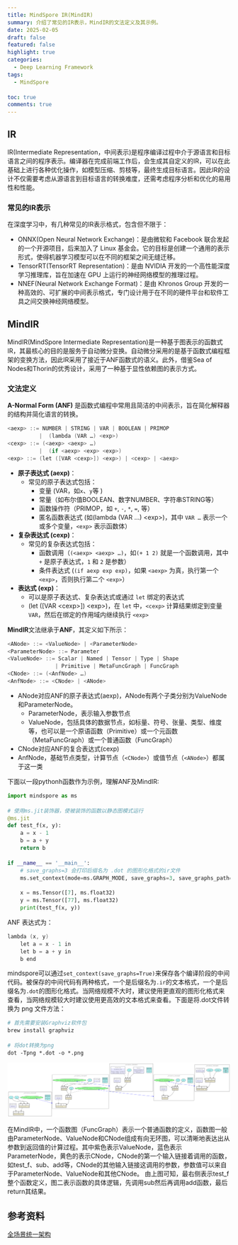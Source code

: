 ```yaml
---
title: MindSpore IR(MindIR)
summary: 介绍了常见的IR表示，MindIR的文法定义及其示例。
date: 2025-02-05
draft: false
featured: false
highlight: true
categories:
  - Deep Learning Framework
tags:
  - MindSpore

toc: true
comments: true
---
```


## IR
IR(Intermediate Representation，中间表示)是程序编译过程中介于源语言和目标语言之间的程序表示。编译器在完成前端工作后，会生成其自定义的IR，可以在此基础上进行各种优化操作，如模型压缩、剪枝等，最终生成目标语言。因此IR的设计不仅需要考虑从源语言到目标语言的转换难度，还需考虑程序分析和优化的易用性和性能。
### 常见的IR表示
在深度学习中，有几种常见的IR表示格式，包含但不限于：
* ONNX(Open Neural Network Exchange)：是由微软和 Facebook 联合发起的一个开源项目，后来加入了 Linux 基金会。它的目标是创建一个通用的表示形式，使得机器学习模型可以在不同的框架之间无缝迁移。
* TensorRT(TensorRT Representation)：是由 NVIDIA 开发的一个高性能深度学习推理库，旨在加速在 GPU 上运行的神经网络模型的推理过程。
* NNEF(Neural Network Exchange Format)：是由 Khronos Group 开发的一种高效的、可扩展的中间表示格式，专门设计用于在不同的硬件平台和软件工具之间交换神经网络模型。
## MindIR
MindIR(MindSpore Intermediate Representation)是一种基于图表示的函数式IR，其最核心的目的是服务于自动微分变换。自动微分采用的是基于函数式编程框架的变换方法，因此IR采用了接近于ANF函数式的语义。此外，借鉴Sea of Nodes和Thorin的优秀设计，采用了一种基于显性依赖图的表示方式。
### 文法定义
**A-Normal Form (ANF)** 是函数式编程中常用且简洁的中间表示，旨在简化解释器的结构并简化语言的转换。
```C++
<aexp> ::= NUMBER | STRING | VAR | BOOLEAN | PRIMOP
          |  (lambda (VAR …) <exp>)
<cexp> ::= (<aexp> <aexp> …)
          |  (if <aexp> <exp> <exp>)
<exp> ::= (let ([VAR <cexp>]) <exp>) | <cexp> | <aexp>
```
- **原子表达式 (aexp)**：
    - 常见的原子表达式包括：
        - 变量 (VAR，如`x`、`y`等 )
        - 常量（如布尔值BOOLEAN、数字NUMBER、字符串STRING等）
        - 函数操作符（PRIMOP，如 `+`, `-`, `*`, `=`, 等）
        - 匿名函数表达式 (如(lambda (VAR …) \<exp>)，其中 `VAR …` 表示一个或多个变量，`<exp>` 表示函数体）
- **复杂表达式 (cexp)**：
    - 常见的复杂表达式包括：
        - 函数调用（`(<aexp> <aexp> …)`，如`(+ 1 2)` 就是一个函数调用，其中 `+` 是原子表达式，`1` 和 `2` 是参数）
        - 条件表达式 (`(if aexp exp exp)`，如果 `<aexp>` 为真，执行第一个 `<exp>`，否则执行第二个 `<exp>`）
- **表达式 (exp)**：
    - 可以是原子表达式、复杂表达式或通过 `let` 绑定的表达式
    - (let (\[VAR \<cexp>]) \<exp>)，在 `let` 中，`<cexp>` 计算结果绑定到变量 `VAR`，然后在绑定的作用域内继续执行 `<exp>`

**MindIR**文法继承于**ANF**，其定义如下所示：
```C++
<ANode> ::= <ValueNode> | <ParameterNode>
<ParameterNode> ::= Parameter
<ValueNode> ::= Scalar | Named | Tensor | Type | Shape
               | Primitive | MetaFuncGraph | FuncGraph 
<CNode> ::= (<AnfNode> …)
<AnfNode> ::= <CNode> | <ANode>
```
* ANode对应ANF的原子表达式(aexp)，ANode有两个子类分别为ValueNode和ParameterNode。
	* ParameterNode，表示输入参数节点
	- ValueNode，包括具体的数据节点，如标量、符号、张量、类型、维度等，也可以是一个原语函数（Primitive）或一个元函数（MetaFuncGraph）或一个普通函数（FuncGraph）
* CNode对应ANF的复合表达式(cexp)
* AnfNode，基础节点类型，计算节点（`<CNode>`）或值节点（`<ANode>`）都属于这一类

下面以一段pythonh函数作为示例，理解ANF及MindIR:

```python
import mindspore as ms

# 使用ms.jit装饰器，使被装饰的函数以静态图模式运行
@ms.jit
def test_f(x, y):
    a = x - 1
    b = a + y
    return b

if __name__ == '__main__':
	# save_graphs=3 会打印后缀名为 .dot 的图形化格式的ir文件   
	ms.set_context(mode=ms.GRAPH_MODE, save_graphs=3, save_graphs_path='/home/candyhong/workspace/develop/graph')

    x = ms.Tensor([7], ms.float32)
    y = ms.Tensor([77], ms.float32)
    print(test_f(x, y))
```

ANF 表达式为：

```C++
lambda (x, y)
    let a = x - 1 in
    let b = a + y in
    b end
```

mindspore可以通过`set_context(save_graphs=True)`来保存各个编译阶段的中间代码。被保存的中间代码有两种格式，一个是后缀名为`.ir`的文本格式，一个是后缀名为`.dot`的图形化格式。当网络规模不大时，建议使用更直观的图形化格式来查看，当网络规模较大时建议使用更高效的文本格式来查看。下面是将.dot文件转换为 png 文件方法：

```bash
# 首先需要安装Graphviz软件包
brew install graphviz

# 将dot转换为png
dot -Tpng *.dot -o *.png
```

![](images/mindir_01.png)

在MindIR中，一个函数图（FuncGraph）表示一个普通函数的定义，函数图一般由ParameterNode、ValueNode和CNode组成有向无环图，可以清晰地表达出从参数到返回值的计算过程。其中紫色表示ValueNode，蓝色表示ParameterNode，黄色的表示CNode，CNode的第一个输入链接着调用的函数，如test_f、sub、add等，CNode的其他输入链接这调用的参数，参数值可以来自于ParameterNode、ValueNode和其他CNode。
由上图可知，最右侧表示test_f整个函数定义，图二表示函数的具体逻辑，先调用sub然后再调用add函数，最后return其结果。

## 参考资料
[全场景统一架构](https://www.mindspore.cn/docs/zh-CN/master/design/all_scenarios.html)